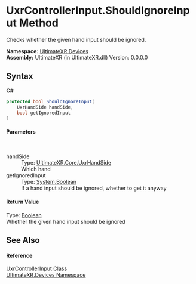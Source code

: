 # UxrControllerInput.ShouldIgnoreInput Method 
 

Checks whether the given hand input should be ignored.

**Namespace:**&nbsp;<a href="N_UltimateXR_Devices">UltimateXR.Devices</a><br />**Assembly:**&nbsp;UltimateXR (in UltimateXR.dll) Version: 0.0.0.0

## Syntax

**C#**<br />
``` C#
protected bool ShouldIgnoreInput(
	UxrHandSide handSide,
	bool getIgnoredInput
)
```


#### Parameters
&nbsp;<dl><dt>handSide</dt><dd>Type: <a href="T_UltimateXR_Core_UxrHandSide">UltimateXR.Core.UxrHandSide</a><br />Which hand</dd><dt>getIgnoredInput</dt><dd>Type: <a href="https://docs.microsoft.com/dotnet/api/system.boolean" target="_blank" rel="noopener noreferrer">System.Boolean</a><br />If a hand input should be ignored, whether to get it anyway</dd></dl>

#### Return Value
Type: <a href="https://docs.microsoft.com/dotnet/api/system.boolean" target="_blank" rel="noopener noreferrer">Boolean</a><br />Whether the given hand input should be ignored

## See Also


#### Reference
<a href="T_UltimateXR_Devices_UxrControllerInput">UxrControllerInput Class</a><br /><a href="N_UltimateXR_Devices">UltimateXR.Devices Namespace</a><br />